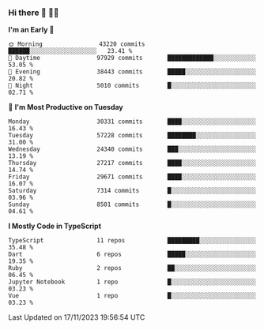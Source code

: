 ### Hi there 👋 🧑‍💻



<!--START_SECTION:waka-->
**I'm an Early 🐤** 

```text
🌞 Morning                43220 commits       ██████░░░░░░░░░░░░░░░░░░░   23.41 % 
🌆 Daytime                97929 commits       █████████████░░░░░░░░░░░░   53.05 % 
🌃 Evening                38443 commits       █████░░░░░░░░░░░░░░░░░░░░   20.82 % 
🌙 Night                  5010 commits        █░░░░░░░░░░░░░░░░░░░░░░░░   02.71 % 
```
📅 **I'm Most Productive on Tuesday** 

```text
Monday                   30331 commits       ████░░░░░░░░░░░░░░░░░░░░░   16.43 % 
Tuesday                  57228 commits       ████████░░░░░░░░░░░░░░░░░   31.00 % 
Wednesday                24340 commits       ███░░░░░░░░░░░░░░░░░░░░░░   13.19 % 
Thursday                 27217 commits       ████░░░░░░░░░░░░░░░░░░░░░   14.74 % 
Friday                   29671 commits       ████░░░░░░░░░░░░░░░░░░░░░   16.07 % 
Saturday                 7314 commits        █░░░░░░░░░░░░░░░░░░░░░░░░   03.96 % 
Sunday                   8501 commits        █░░░░░░░░░░░░░░░░░░░░░░░░   04.61 % 
```


**I Mostly Code in TypeScript** 

```text
TypeScript               11 repos            █████████░░░░░░░░░░░░░░░░   35.48 % 
Dart                     6 repos             █████░░░░░░░░░░░░░░░░░░░░   19.35 % 
Ruby                     2 repos             ██░░░░░░░░░░░░░░░░░░░░░░░   06.45 % 
Jupyter Notebook         1 repo              █░░░░░░░░░░░░░░░░░░░░░░░░   03.23 % 
Vue                      1 repo              █░░░░░░░░░░░░░░░░░░░░░░░░   03.23 % 
```




 Last Updated on 17/11/2023 19:56:54 UTC
<!--END_SECTION:waka-->



